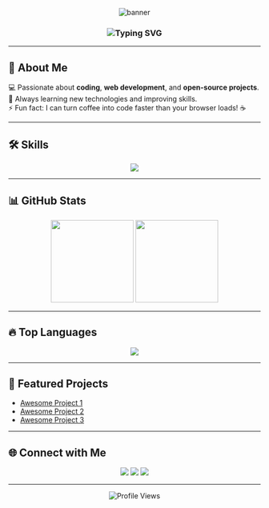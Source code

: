 <!-- Profile Banner -->
<p align="center">
  <img src="https://capsule-render.vercel.app/api?type=waving&color=gradient&height=250&section=header&text=RIYAZUL%20ISLAM&fontSize=60&fontAlignY=35&desc=devriyazul&descAlignY=55&descAlign=50" alt="banner" />
</p>

<!-- Animated Text -->
<h3 align="center">
  <img src="https://readme-typing-svg.demolab.com?font=Fira+Code&pause=1000&color=00F7FF&center=true&vCenter=true&width=500&lines=Full+Stack+Web+Developer;Open+Source+Contributor;Tech+Lover+%26+Problem+Solver" alt="Typing SVG" />
</h3>

---

## 🚀 About Me
💻 Passionate about **coding**, **web development**, and **open-source projects**.  
🌱 Always learning new technologies and improving skills.  
⚡ Fun fact: I can turn coffee into code faster than your browser loads! ☕

---

## 🛠 Skills
<p align="center">
  <img src="https://skillicons.dev/icons?i=html,css,js,python,php,java,react,nodejs,mysql,git,github,linux" />
</p>

---

## 📊 GitHub Stats
<p align="center">
  <img src="https://github-readme-stats.vercel.app/api?username=devriyazul&show_icons=true&theme=tokyonight" height="165" />
  <img src="https://github-readme-streak-stats.herokuapp.com/?user=devriyazul&theme=tokyonight" height="165" />
</p>

---

## 🔥 Top Languages
<p align="center">
  <img src="https://github-readme-stats.vercel.app/api/top-langs/?username=devriyazul&layout=compact&theme=tokyonight" />
</p>

---

## 📂 Featured Projects
- [Awesome Project 1](#)  
- [Awesome Project 2](#)  
- [Awesome Project 3](#)  

---

## 🌐 Connect with Me
<p align="center">
  <a href="#"><img src="https://img.shields.io/badge/Facebook-1877F2?style=for-the-badge&logo=facebook&logoColor=white" /></a>
  <a href="#"><img src="https://img.shields.io/badge/Twitter-1DA1F2?style=for-the-badge&logo=twitter&logoColor=white" /></a>
  <a href="#"><img src="https://img.shields.io/badge/LinkedIn-0077B5?style=for-the-badge&logo=linkedin&logoColor=white" /></a>
</p>

---

<p align="center">
  <img src="https://komarev.com/ghpvc/?username=devriyazul&label=Profile%20Views&color=0e75b6&style=flat" alt="Profile Views" />
</p>
